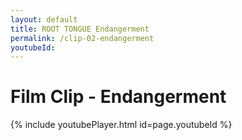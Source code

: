 ```yaml
---
layout: default
title: ROOT TONGUE Endangerment
permalink: /clip-02-endangerment
youtubeId:
---
```

# Film Clip - Endangerment

{% include youtubePlayer.html id=page.youtubeId %}
